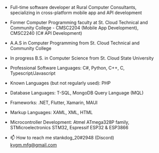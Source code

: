 - Full-time software developer at Rural Computer Consultants, specializing in cross-platform mobile app and API development
- Former Computer Programming faculty at St. Cloud Technical and Community College - CMSC2204 (Mobile App Development), CMSC2240 (C# API Development)
- A.A.S in Computer Programming from St. Cloud Technical and Community College
- In progress B.S. in Computer Science from St. Cloud State University

  
- Professional Software Languages: C#, Python, C++, C, Typescript/Javascript
- Known Languages (but not regularly used): PHP
- Database Languages: T-SQL, MongoDB Query Language (MQL)
- Frameworks: .NET, Flutter, Xamarin, MAUI
- Markup Languages: XAML, XML, HTML
- Microcontroller Development: Atmel ATmega328P family, STMicroelectronics STM32, Espressif ESP32 & ESP3866

- 📫 How to reach me 
  stankdog_20#2948 (Discord)
  kygm.mfg@gmail.com
<!---
kygm/kygm is a ✨ special ✨ repository because its `README.md` (this file) appears on your GitHub profile.
You can click the Preview link to take a look at your changes.
--->
